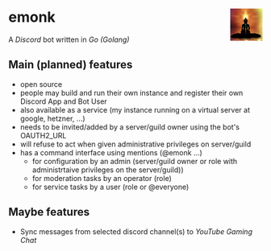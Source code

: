 # emonk <img src="./doc/emonk.png" align="right" height="64" width="64" />
A *Discord* bot written in *Go (Golang)*

## Main (planned) features
* open source
* people may build and run their own instance and register their own Discord App and Bot User
* also available as a service (my instance running on a virtual server at google, hetzner, ...)
* needs to be invited/added by a server/guild owner using the bot's OAUTH2_URL
* will refuse to act when given administrative privileges on server/guild
* has a command interface using mentions (@emonk ...)
	* for configuration by an admin (server/guild owner or role with administrtaive privileges on the server/guild))
	* for moderation tasks by an operator (role)
	* for service tasks by a user (role or @everyone)

## Maybe features
* Sync messages from selected discord channel(s) to *YouTube Gaming Chat*
